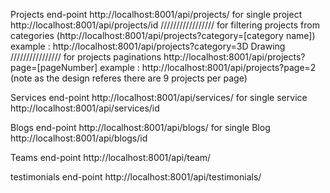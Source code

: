 Projects end-point
http://localhost:8001/api/projects/
for single project
http://localhost:8001/api/projects/id
/////////////////
for filtering projects from categories
(http://localhost:8001/api/projects?category=[category name])
example : http://localhost:8001/api/projects?category=3D Drawing
////////////////
for projects paginations
http://localhost:8001/api/projects?page=[pageNumber]
example : http://localhost:8001/api/projects?page=2 
(note as the design referes there are 9 projects per page)

Services end-point
http://localhost:8001/api/services/
for single service
http://localhost:8001/api/services/id

Blogs end-point
http://localhost:8001/api/blogs/
for single Blog
http://localhost:8001/api/blogs/id

Teams end-point
http://localhost:8001/api/team/

testimonials end-point
http://localhost:8001/api/testimonials/


